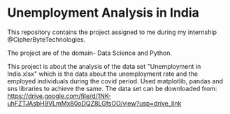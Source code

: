 # Unemployment Analysis in India
This repository contains the project assigned to me during my internship @CipherByteTechnologies.

The project are of the domain- Data Science and Python.

This project is about the analysis of the data set "Unemployment in Indis.xlsx" which is the data about the unemployment rate and the employed individuals during the covid period.
Used matplotlib, pandas and sns libraries to achieve the same.
The data set can be downloaded from: https://drive.google.com/file/d/1NK-uhFZTJAsbH9VLmMx80oDQZ8LGfsOO/view?usp=drive_link
